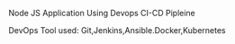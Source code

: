 Node JS Application Using Devops CI-CD Pipleine

DevOps Tool used: Git,Jenkins,Ansible.Docker,Kubernetes 


